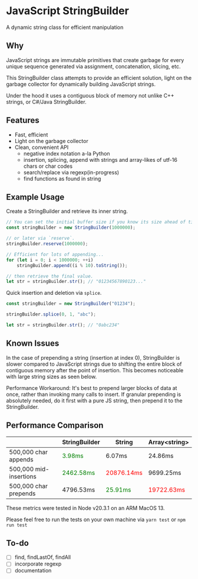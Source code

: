# JavaScript StringBuilder

A dynamic string class for efficient manipulation

## Why
JavaScript strings are immutable primitives that create garbage for every unique sequence generated via assignment, concatenation, slicing, etc.

This StringBuilder class attempts to provide an efficient solution, light on the 
garbage collector for dynamically building JavaScript strings. 

Under the hood it uses a contiguous block of memory
not unlike C++ strings, or C#/Java StringBuilder.

## Features
- Fast, efficient
- Light on the garbage collector
- Clean, convenient API
    - negative index notation a-la Python
    - insertion, splicing, append with strings and array-likes of utf-16 chars or char codes
    - search/replace via regexp(in-progress)
    - find functions as found in string

## Example Usage

Create a StringBuilder and retrieve its inner string.
```js
// You can set the initial buffer size if you know its size ahead of time...
const stringBuilder = new StringBuilder(1000000);

// or later via `reserve`.
stringBuilder.reserve(1000000);

// Efficient for lots of appending...
for (let i = 0; i < 1000000; ++i)
    stringBuilder.append((i % 10).toString());

// then retrieve the final value.
let str = stringBuilder.str(); // "01234567890123..."
```

Quick insertion and deletion via `splice`.

```js
const stringBuilder = new StringBuilder("01234");

stringBuilder.splice(0, 1, "abc");

let str = stringBuilder.str(); // "0abc234"
```

## Known Issues

In the case of prepending a string (insertion at index 0), 
StringBuilder is slower compared to JavaScript strings due to shifting the 
entire block of contiguous memory after the point of insertion. 
This becomes noticeable with large string sizes as seen below.

Performance Workaround:
It's best to prepend larger blocks of data at once, rather
than invoking many calls to insert. If granular prepending is absolutely needed, 
do it first with a pure JS string, then prepend it to the StringBuilder.

## Performance Comparison

|                        | StringBuilder                              | String                                    | Array\<string\>                           |
|------------------------|--------------------------------------------|-------------------------------------------|-------------------------------------------|
| 500,000 char appends   | <span style="color:green">3.98ms</span>    | 6.07ms                                    | 24.86ms                                   |
| 500,000 mid-insertions | <span style="color:green">2462.58ms</span> | <span style="color:red">20876.14ms</span> | 9699.25ms                                 |
| 500,000 char prepends  | 4796.53ms                                  | <span style="color:green">25.91ms</span>  | <span style="color:red">19722.63ms</span> |

These metrics were tested in Node v20.3.1 on an ARM MacOS 13.

Please feel free to run the tests on your own machine via `yarn test` or `npm run test`

## To-do
- [ ] find, findLastOf, findAll
- [ ] incorporate regexp
- [ ] documentation
